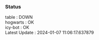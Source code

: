 ### Status


table : DOWN  
hogwarts : OK  
icy-bot : OK  
Latest Update : 2024-01-07 11:06:17.637879
